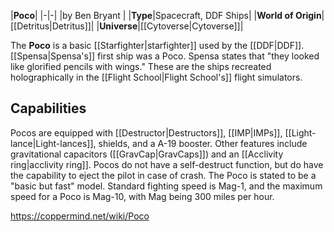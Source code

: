|**Poco**|
|-|-|
|by  Ben Bryant |
|**Type**|Spacecraft, DDF Ships|
|**World of Origin**|[[Detritus\|Detritus]]|
|**Universe**|[[Cytoverse\|Cytoverse]]|

The **Poco** is a basic [[Starfighter\|starfighter]] used by the [[DDF\|DDF]]. [[Spensa\|Spensa's]] first ship was a Poco.
Spensa states that "they looked like glorified pencils with wings." These are the ships recreated holographically in the [[Flight School\|Flight School's]] flight simulators.

## Capabilities
Pocos are equipped with [[Destructor\|Destructors]], [[IMP\|IMPs]], [[Light-lance\|Light-lances]], shields, and a A-19 booster. Other features include gravitational capacitors ([[GravCap\|GravCaps]]) and an [[Acclivity ring\|acclivity ring]].
Pocos do not have a self-destruct function, but do have the capability to eject the pilot in case of crash.
The Poco is stated to be a "basic but fast" model. Standard fighting speed is Mag-1, and the maximum speed for a Poco is Mag-10, with Mag being 300 miles per hour.



https://coppermind.net/wiki/Poco